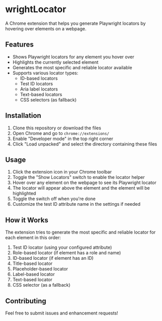 # wrightLocator

A Chrome extension that helps you generate Playwright locators by hovering over elements on a webpage.

## Features

- Shows Playwright locators for any element you hover over
- Highlights the currently selected element
- Generates the most specific and reliable locator available
- Supports various locator types:
  - ID-based locators
  - Test ID locators
  - Aria label locators
  - Text-based locators
  - CSS selectors (as fallback)

## Installation

1. Clone this repository or download the files
2. Open Chrome and go to `chrome://extensions/`
3. Enable "Developer mode" in the top right corner
4. Click "Load unpacked" and select the directory containing these files

## Usage

1. Click the extension icon in your Chrome toolbar
2. Toggle the "Show Locators" switch to enable the locator helper
3. Hover over any element on the webpage to see its Playwright locator
4. The locator will appear above the element and the element will be highlighted
5. Toggle the switch off when you're done
6. Customize the test ID attribute name in the settings if needed

## How it Works

The extension tries to generate the most specific and reliable locator for each element in this order:
1. Test ID locator (using your configured attribute)
2. Role-based locator (if element has a role and name)
3. ID-based locator (if element has an ID)
4. Title-based locator
5. Placeholder-based locator
6. Label-based locator
7. Text-based locator
8. CSS selector (as a fallback)

## Contributing

Feel free to submit issues and enhancement requests! 